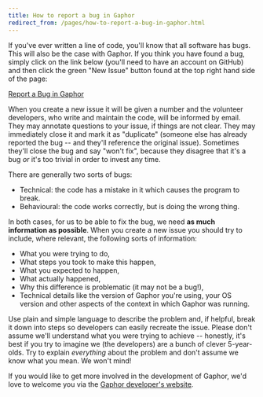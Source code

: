 ```yaml
---
title: How to report a bug in Gaphor
redirect_from: /pages/how-to-report-a-bug-in-gaphor.html
---
```


If you've ever written a line of code, you'll know that all software has bugs.
This will also be the case with Gaphor. If you think you have found a bug, simply
click on the link below (you'll need to have an account on GitHub) and then
click the green "New Issue" button found at the top right hand side of the
page:

[Report a Bug in Gaphor](https://github.com/gaphor/gaphor/issues)

When you create a new issue it will be given a number and the volunteer
developers, who write and maintain the code, will be informed by email. They
may annotate questions to your issue, if things are not clear. They may
immediately close it and mark it as "duplicate" (someone else has already
reported the bug -- and they'll reference the original issue). Sometimes
they'll close the bug and say "won't fix", because they disagree that it's a
bug *or* it's too trivial in order to invest any time.

There are generally two sorts of bugs:

* Technical: the code has a mistake in it which causes the program to break.
* Behavioural: the code works correctly, but is doing the wrong thing.

In both cases, for us to be able to fix the bug, we need **as much information
as possible**. When you create a new issue you should try to include, where
relevant, the following sorts of information:

* What you were trying to do,
* What steps you took to make this happen,
* What you expected to happen,
* What actually happened,
* Why this difference is problematic (it may not be a bug!),
* Technical details like the version of Gaphor you're using, your OS version and
  other aspects of the context in which Gaphor was running.

Use plain and simple language to describe the problem and, if helpful, break
it down into steps so developers can easily recreate the issue. Please don't
assume we'll understand what you were trying to achieve -- honestly, it's best
if you try to imagine we (the developers) are a bunch of clever 5-year-olds.
Try to explain *everything* about the problem and don't assume we know what you
mean. We won't mind!

If you would like to get more involved in the development of Gaphor, we'd love to
welcome you via the [Gaphor developer's website](http://gaphor.readthedocs.io/).